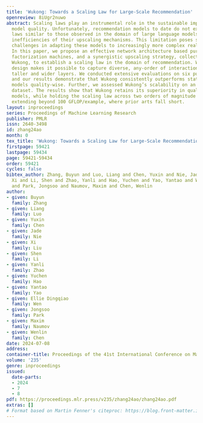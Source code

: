 ```yaml
---
title: 'Wukong: Towards a Scaling Law for Large-Scale Recommendation'
openreview: 8iUgr2nuwo
abstract: Scaling laws play an instrumental role in the sustainable improvement in
  model quality. Unfortunately, recommendation models to date do not exhibit such
  laws similar to those observed in the domain of large language models, due to the
  inefficiencies of their upscaling mechanisms. This limitation poses significant
  challenges in adapting these models to increasingly more complex real-world datasets.
  In this paper, we propose an effective network architecture based purely on stacked
  factorization machines, and a synergistic upscaling strategy, collectively dubbed
  Wukong, to establish a scaling law in the domain of recommendation. Wukong’s unique
  design makes it possible to capture diverse, any-order of interactions simply through
  taller and wider layers. We conducted extensive evaluations on six public datasets,
  and our results demonstrate that Wukong consistently outperforms state-of-the-art
  models quality-wise. Further, we assessed Wukong’s scalability on an internal, large-scale
  dataset. The results show that Wukong retains its superiority in quality over state-of-the-art
  models, while holding the scaling law across two orders of magnitude in model complexity,
  extending beyond 100 GFLOP/example, where prior arts fall short.
layout: inproceedings
series: Proceedings of Machine Learning Research
publisher: PMLR
issn: 2640-3498
id: zhang24ao
month: 0
tex_title: 'Wukong: Towards a Scaling Law for Large-Scale Recommendation'
firstpage: 59421
lastpage: 59434
page: 59421-59434
order: 59421
cycles: false
bibtex_author: Zhang, Buyun and Luo, Liang and Chen, Yuxin and Nie, Jade and Liu,
  Xi and Li, Shen and Zhao, Yanli and Hao, Yuchen and Yao, Yantao and Wen, Ellie Dingqiao
  and Park, Jongsoo and Naumov, Maxim and Chen, Wenlin
author:
- given: Buyun
  family: Zhang
- given: Liang
  family: Luo
- given: Yuxin
  family: Chen
- given: Jade
  family: Nie
- given: Xi
  family: Liu
- given: Shen
  family: Li
- given: Yanli
  family: Zhao
- given: Yuchen
  family: Hao
- given: Yantao
  family: Yao
- given: Ellie Dingqiao
  family: Wen
- given: Jongsoo
  family: Park
- given: Maxim
  family: Naumov
- given: Wenlin
  family: Chen
date: 2024-07-08
address:
container-title: Proceedings of the 41st International Conference on Machine Learning
volume: '235'
genre: inproceedings
issued:
  date-parts:
  - 2024
  - 7
  - 8
pdf: https://proceedings.mlr.press/v235/zhang24ao/zhang24ao.pdf
extras: []
# Format based on Martin Fenner's citeproc: https://blog.front-matter.io/posts/citeproc-yaml-for-bibliographies/
---
```

